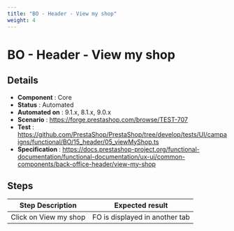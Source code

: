 ```yaml
---
title: "BO - Header - View my shop"
weight: 4
---
```


# BO - Header - View my shop
## Details
* **Component** : Core
* **Status** : Automated
* **Automated on** : 9.1.x, 8.1.x, 9.0.x
* **Scenario** : https://forge.prestashop.com/browse/TEST-707
* **Test** : https://github.com/PrestaShop/PrestaShop/tree/develop/tests/UI/campaigns/functional/BO/15_header/05_viewMyShop.ts
* **Specification** : https://docs.prestashop-project.org/functional-documentation/functional-documentation/ux-ui/common-components/back-office-header/view-my-shop

## Steps
| Step Description | Expected result |
| ----- | ----- |
| Click on View my shop | FO is displayed in another tab |
